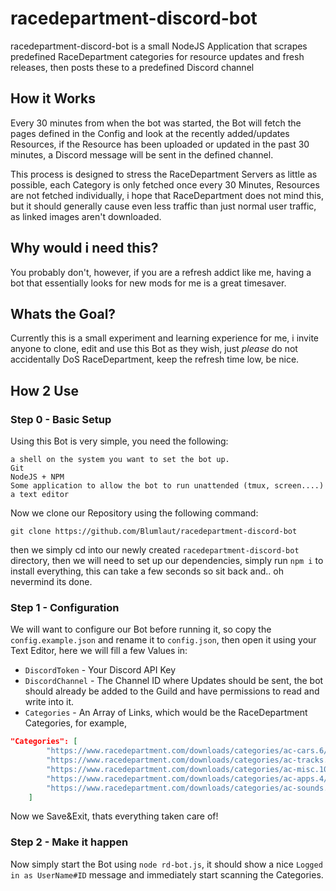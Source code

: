 # racedepartment-discord-bot

racedepartment-discord-bot is a small NodeJS Application that scrapes predefined RaceDepartment categories for resource updates and fresh releases, then posts these to a predefined Discord channel


## How it Works

Every 30 minutes from when the bot was started, the Bot will fetch the pages defined in the Config and look at the recently added/updates Resources, if the Resource has been uploaded or updated in the past 30 minutes, a Discord message will be sent in the defined channel.

This process is designed to stress the RaceDepartment Servers as little as possible, each Category is only fetched once every 30 Minutes, Resources are not fetched individually, i hope that RaceDepartment does not mind this, but it should generally cause even less traffic than just normal user traffic, as linked images aren't downloaded.


## Why would i need this?

You probably don't, however, if you are a refresh addict like me, having a bot that essentially looks for new mods for me is a great timesaver.


## Whats the Goal?

Currently this is a small experiment and learning experience for me, i invite anyone to clone, edit and use this Bot as they wish, just _please_ do not accidentally DoS RaceDepartment, keep the refresh time low, be nice.

## How 2 Use

### Step 0 - Basic Setup

Using this Bot is very simple, you need the following:

```
a shell on the system you want to set the bot up. 
Git
NodeJS + NPM
Some application to allow the bot to run unattended (tmux, screen....)
a text editor
```


Now we clone our Repository using the following command:

```
git clone https://github.com/Blumlaut/racedepartment-discord-bot
```

then we simply cd into our newly created `racedepartment-discord-bot` directory, then we will need to set up our dependencies, simply run `npm i` to install everything, this can take a few seconds so sit back and.. oh nevermind its done.

### Step 1 - Configuration

We will want to configure our Bot before running it, so copy the `config.example.json` and rename it to `config.json`, then open it using your Text Editor, here we will fill a few Values in:

- `DiscordToken` - Your Discord API Key
- `DiscordChannel` - The Channel ID where Updates should be sent, the bot should already be added to the Guild and have permissions to read and write into it.
- `Categories` - An Array of Links, which would be the RaceDepartment Categories, for example, 
```json
"Categories": [
        "https://www.racedepartment.com/downloads/categories/ac-cars.6/",
        "https://www.racedepartment.com/downloads/categories/ac-tracks.8/",
        "https://www.racedepartment.com/downloads/categories/ac-misc.10/",
        "https://www.racedepartment.com/downloads/categories/ac-apps.4/",
        "https://www.racedepartment.com/downloads/categories/ac-sounds.9/"
    ]
```


Now we Save&Exit, thats everything taken care of!


### Step 2 - Make it happen

Now simply start the Bot using `node rd-bot.js`, it should show a nice `Logged in as UserName#ID` message and immediately start scanning the Categories.
